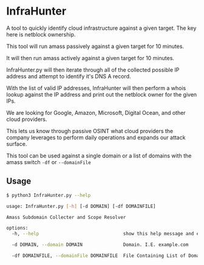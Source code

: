 # InfraHunter

A tool to quickly identify cloud infrastructure against a given target.  The key here is netblock ownership.

This tool will run amass passively against a given target for 10 minutes.

It will then run amass actively against a given target for 10 minutes.

InfraHunter.py will then iterate through all of the collected possible IP address and attempt to identify it's DNS A record.

With the list of valid IP addresses, InfraHunter will then perform a whois lookup against the IP address and print out the netblock owner for the given IPs.

We are looking for Google, Amazon, Microsoft, Digital Ocean, and other cloud providers.

This lets us know through passive OSINT what cloud providers the company leverages to perform daily operations and expands our attack surface.

This tool can be used against a single domain or a list of domains with the amass switch `-df` or `--domainFile`


## Usage
```bash
$ python3 InfraHunter.py --help   

usage: InfraHunter.py [-h] [-d DOMAIN] [-df DOMAINFILE]

Amass Subdomain Collecter and Scope Resolver

options:
  -h, --help                               show this help message and exit

  -d DOMAIN, --domain DOMAIN               Domain. I.E. example.com

  -df DOMAINFILE, --domainFile DOMAINFILE  File Containing List of Domains

```
